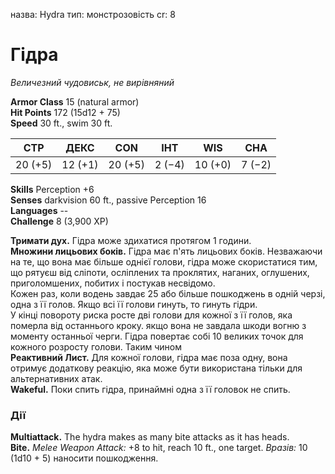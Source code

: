 назва: Hydra тип: монстрозовість cr: 8

# Гідра
_Величезний чудовиськ, не вирівняний_

**Armor Class** 15 (natural armor)    
**Hit Points** 172 (15d12 + 75)    
**Speed** 30 ft., swim 30 ft.

| СТР     | ДЕКС    | CON     | ІНТ    | WIS     | CHA    |
| ------- | ------- | ------- | ------ | ------- | ------ |
| 20 (+5) | 12 (+1) | 20 (+5) | 2 (−4) | 10 (+0) | 7 (−2) |

**Skills** Perception +6    
**Senses** darkvision 60 ft., passive Perception 16    
**Languages** --    
**Challenge** 8 (3,900 XP)

**Тримати дух.** Гідра може здихатися протягом 1 години.    
**Множини лицьових боків.** Гідра має п'ять лицьових боків. Незважаючи на те, що вона має більше однієї голови, гідра може скористатися тим, що рятуєш від сліпоти, осліплених та проклятих, наганих, оглушених, приголомшених, побитих і постукав несвідомо.    
Кожен раз, коли водень завдає 25 або більше пошкоджень в одній черзі, одна з її голов. Якщо всі її голови гинуть, то гинуть гідри.    
У кінці повороту риска росте дві голови для кожної з її голов, яка померла від останнього кроку. якщо вона не завдала шкоди вогню з моменту останньої черги. Гідра повертає собі 10 великих точок для кожного розросту голови. Таким чином    
**Реактивний Лист.** Для кожної голови, гідра має поза одну, вона отримує додаткову реакцію, яка може бути використана тільки для альтернативних атак.    
**Wakeful.** Поки спить гідра, принаймні одна з її головок не спить.

### Дії
**Multiattack.** The hydra makes as many bite attacks as it has heads.    
**Bite.** _Melee Weapon Attack:_ +8 to hit, reach 10 ft., one target. _Вразів:_ 10 (1d10 + 5) наносити пошкодження.